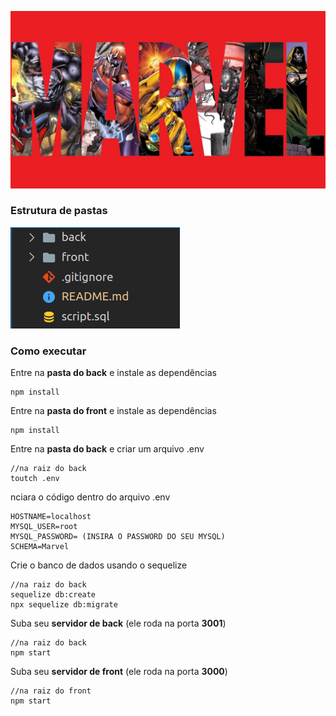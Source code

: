 ![logo Marvel](./front/src/image/marvelLogin.jpg)

### Estrutura de pastas
![estrutura de pastas](./estrutura.png)

### Como executar

Entre na **pasta do back** e instale as dependências
```
npm install
```

Entre na **pasta do front** e instale as dependências
```
npm install
```

Entre na **pasta do back** e criar um arquivo .env
```
//na raiz do back
toutch .env
```

nciara o código dentro do arquivo .env
```
HOSTNAME=localhost
MYSQL_USER=root
MYSQL_PASSWORD= (INSIRA O PASSWORD DO SEU MYSQL)
SCHEMA=Marvel
```

Crie o banco de dados usando o sequelize
```
//na raiz do back
sequelize db:create
npx sequelize db:migrate
```

Suba seu **servidor de back** (ele roda na porta **3001**)
```
//na raiz do back
npm start
```

Suba seu **servidor de front** (ele roda na porta **3000**)
```
//na raiz do front
npm start
```
